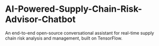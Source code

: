 # AI-Powered-Supply-Chain-Risk-Advisor-Chatbot
An end-to-end open-source conversational assistant for real-time supply chain risk analysis and management, built on TensorFlow.
